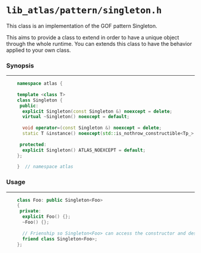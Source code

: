 # `lib_atlas/pattern/singleton.h`

This class is an implementation of the GOF pattern Singleton.

This aims to provide a class to extend in order to have a unique object
through the whole runtime. You can extends this class to have the behavior
applied to your own class.

### Synopsis
***
```Cpp
    namespace atlas {
    
    template <class T>
    class Singleton {
     public:
      explicit Singleton(const Singleton &) noexcept = delete;
      virtual ~Singleton() noexcept = default;
    
      void operator=(const Singleton &) noexcept = delete;
      static T &instance() noexcept(std::is_nothrow_constructible<Tp_>::value);
    
     protected:
      explicit Singleton() ATLAS_NOEXCEPT = default;
    };
    
    }  // namespace atlas
```

### Usage
***

```Cpp
    class Foo: public Singleton<Foo>
    {
     private:
      explicit Foo() {};
      ~Foo() {};
      
      // Frienship so Singleton<Foo> can access the constructor and destructor.
      friend class Singleton<Foo>;
    };
```
